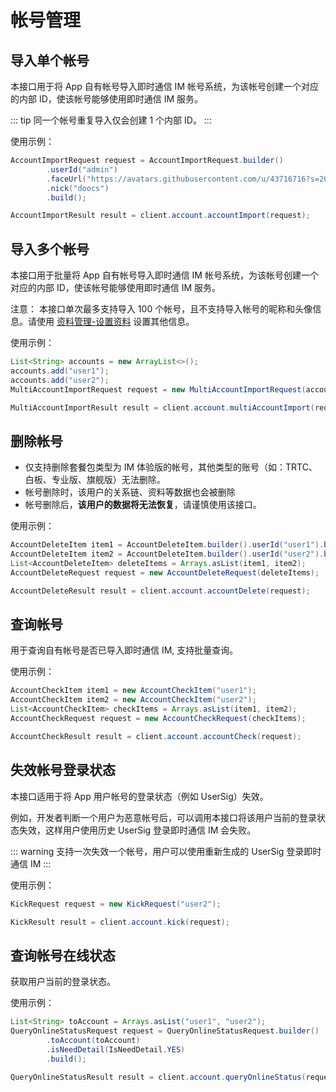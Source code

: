 # 帐号管理

## 导入单个帐号

本接口用于将 App 自有帐号导入即时通信 IM 帐号系统，为该帐号创建一个对应的内部 ID，使该帐号能够使用即时通信 IM 服务。

::: tip
同一个帐号重复导入仅会创建 1 个内部 ID。
:::

使用示例：

```java
AccountImportRequest request = AccountImportRequest.builder()
        .userId("admin")
        .faceUrl("https://avatars.githubusercontent.com/u/43716716?s=200&v=4")
        .nick("doocs")
        .build();

AccountImportResult result = client.account.accountImport(request);
```

## 导入多个帐号

本接口用于批量将 App 自有帐号导入即时通信 IM 帐号系统，为该帐号创建一个对应的内部 ID，使该帐号能够使用即时通信 IM 服务。

注意： 本接口单次最多支持导入 100 个帐号，且不支持导入帐号的昵称和头像信息。请使用 [资料管理-设置资料](./profile.md#设置资料) 设置其他信息。

使用示例：

```java
List<String> accounts = new ArrayList<>();
accounts.add("user1");
accounts.add("user2");
MultiAccountImportRequest request = new MultiAccountImportRequest(accounts);

MultiAccountImportResult result = client.account.multiAccountImport(request);
```

## 删除帐号

- 仅支持删除套餐包类型为 IM 体验版的帐号，其他类型的账号（如：TRTC、白板、专业版、旗舰版）无法删除。
- 帐号删除时，该用户的关系链、资料等数据也会被删除
- 帐号删除后，**该用户的数据将无法恢复**，请谨慎使用该接口。

使用示例：

```java
AccountDeleteItem item1 = AccountDeleteItem.builder().userId("user1").build();
AccountDeleteItem item2 = AccountDeleteItem.builder().userId("user2").build();
List<AccountDeleteItem> deleteItems = Arrays.asList(item1, item2);
AccountDeleteRequest request = new AccountDeleteRequest(deleteItems);

AccountDeleteResult result = client.account.accountDelete(request);
```

## 查询帐号

用于查询自有帐号是否已导入即时通信 IM, 支持批量查询。

使用示例：

```java
AccountCheckItem item1 = new AccountCheckItem("user1");
AccountCheckItem item2 = new AccountCheckItem("user2");
List<AccountCheckItem> checkItems = Arrays.asList(item1, item2);
AccountCheckRequest request = new AccountCheckRequest(checkItems);

AccountCheckResult result = client.account.accountCheck(request);
```

## 失效帐号登录状态

本接口适用于将 App 用户帐号的登录状态（例如 UserSig）失效。

例如，开发者判断一个用户为恶意帐号后，可以调用本接口将该用户当前的登录状态失效，这样用户使用历史 UserSig 登录即时通信 IM 会失败。

::: warning
支持一次失效一个帐号，用户可以使用重新生成的 UserSig 登录即时通信 IM
:::

使用示例：

```java
KickRequest request = new KickRequest("user2");

KickResult result = client.account.kick(request);
```

## 查询帐号在线状态

获取用户当前的登录状态。

使用示例：

```java
List<String> toAccount = Arrays.asList("user1", "user2");
QueryOnlineStatusRequest request = QueryOnlineStatusRequest.builder()
        .toAccount(toAccount)
        .isNeedDetail(IsNeedDetail.YES)
        .build();

QueryOnlineStatusResult result = client.account.queryOnlineStatus(request);
```
